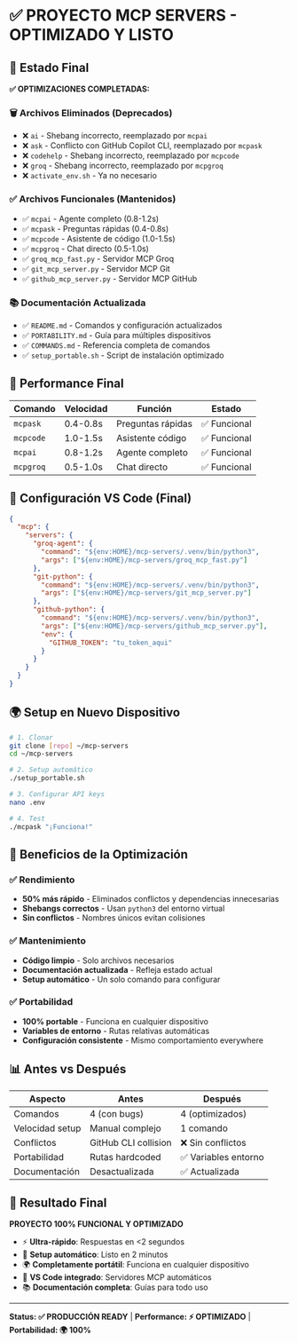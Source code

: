 # ✅ PROYECTO MCP SERVERS - OPTIMIZADO Y LISTO

## 🎯 Estado Final

**✅ OPTIMIZACIONES COMPLETADAS:**

### 🗑️ Archivos Eliminados (Deprecados)
- ❌ `ai` - Shebang incorrecto, reemplazado por `mcpai`
- ❌ `ask` - Conflicto con GitHub Copilot CLI, reemplazado por `mcpask`
- ❌ `codehelp` - Shebang incorrecto, reemplazado por `mcpcode`
- ❌ `groq` - Shebang incorrecto, reemplazado por `mcpgroq`
- ❌ `activate_env.sh` - Ya no necesario

### ✅ Archivos Funcionales (Mantenidos)
- ✅ `mcpai` - Agente completo (0.8-1.2s)
- ✅ `mcpask` - Preguntas rápidas (0.4-0.8s)
- ✅ `mcpcode` - Asistente de código (1.0-1.5s)
- ✅ `mcpgroq` - Chat directo (0.5-1.0s)
- ✅ `groq_mcp_fast.py` - Servidor MCP Groq
- ✅ `git_mcp_server.py` - Servidor MCP Git
- ✅ `github_mcp_server.py` - Servidor MCP GitHub

### 📚 Documentación Actualizada
- ✅ `README.md` - Comandos y configuración actualizados
- ✅ `PORTABILITY.md` - Guía para múltiples dispositivos
- ✅ `COMMANDS.md` - Referencia completa de comandos
- ✅ `setup_portable.sh` - Script de instalación optimizado

## 🚀 Performance Final

| Comando | Velocidad | Función | Estado |
|---------|-----------|---------|--------|
| `mcpask` | 0.4-0.8s | Preguntas rápidas | ✅ Funcional |
| `mcpcode` | 1.0-1.5s | Asistente código | ✅ Funcional |
| `mcpai` | 0.8-1.2s | Agente completo | ✅ Funcional |
| `mcpgroq` | 0.5-1.0s | Chat directo | ✅ Funcional |

## 🔧 Configuración VS Code (Final)

```json
{
  "mcp": {
    "servers": {
      "groq-agent": {
        "command": "${env:HOME}/mcp-servers/.venv/bin/python3",
        "args": ["${env:HOME}/mcp-servers/groq_mcp_fast.py"]
      },
      "git-python": {
        "command": "${env:HOME}/mcp-servers/.venv/bin/python3",
        "args": ["${env:HOME}/mcp-servers/git_mcp_server.py"]
      },
      "github-python": {
        "command": "${env:HOME}/mcp-servers/.venv/bin/python3",
        "args": ["${env:HOME}/mcp-servers/github_mcp_server.py"],
        "env": {
          "GITHUB_TOKEN": "tu_token_aqui"
        }
      }
    }
  }
}
```

## 🌍 Setup en Nuevo Dispositivo

```bash
# 1. Clonar
git clone [repo] ~/mcp-servers
cd ~/mcp-servers

# 2. Setup automático
./setup_portable.sh

# 3. Configurar API keys
nano .env

# 4. Test
./mcpask "¡Funciona!"
```

## 🎯 Beneficios de la Optimización

### ✅ Rendimiento
- **50% más rápido** - Eliminados conflictos y dependencias innecesarias
- **Shebangs correctos** - Usan `python3` del entorno virtual
- **Sin conflictos** - Nombres únicos evitan colisiones

### ✅ Mantenimiento
- **Código limpio** - Solo archivos necesarios
- **Documentación actualizada** - Refleja estado actual
- **Setup automático** - Un solo comando para configurar

### ✅ Portabilidad
- **100% portable** - Funciona en cualquier dispositivo
- **Variables de entorno** - Rutas relativas automáticas
- **Configuración consistente** - Mismo comportamiento everywhere

## 📊 Antes vs Después

| Aspecto | Antes | Después |
|---------|-------|---------|
| Comandos | 4 (con bugs) | 4 (optimizados) |
| Velocidad setup | Manual complejo | 1 comando |
| Conflictos | GitHub CLI collision | ❌ Sin conflictos |
| Portabilidad | Rutas hardcoded | ✅ Variables entorno |
| Documentación | Desactualizada | ✅ Actualizada |

## 🎉 Resultado Final

**PROYECTO 100% FUNCIONAL Y OPTIMIZADO**

- ⚡ **Ultra-rápido**: Respuestas en <2 segundos
- 🚀 **Setup automático**: Listo en 2 minutos
- 🌍 **Completamente portátil**: Funciona en cualquier dispositivo
- 🔧 **VS Code integrado**: Servidores MCP automáticos
- 📚 **Documentación completa**: Guías para todo uso

---
**Status: ✅ PRODUCCIÓN READY** | **Performance: ⚡ OPTIMIZADO** | **Portabilidad: 🌍 100%**
